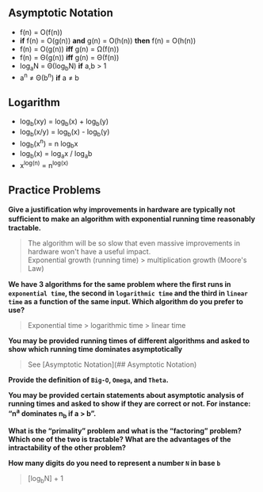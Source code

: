 ## Asymptotic Notation

* f(n) = O(f(n))
* __if__ f(n) = O(g(n)) __and__ g(n) = O(h(n)) __then__ f(n) = O(h(n)) 
* f(n) = O(g(n)) __iff__ g(n) = &Omega;(f(n))
* f(n) = &Theta;(g(n)) __iff__ g(n) = &Theta;(f(n))
* log<sub>a</sub>N = &Theta;(log<sub>b</sub>N) __if__ a,b > 1
* a<sup>n</sup> &#8800; &Theta;(b<sup>n</sup>) __if__ a &#8800; b

## Logarithm

* log<sub>b</sub>(xy) = log<sub>b</sub>(x) + log<sub>b</sub>(y)
* log<sub>b</sub>(x/y) = log<sub>b</sub>(x) - log<sub>b</sub>(y)
* log<sub>b</sub>(x<sup>n</sup>) = n log<sub>b</sub>x
* log<sub>b</sub>(x) = log<sub>a</sub>x / log<sub>a</sub>b
* x<sup>log(n)</sup> = n<sup>log(x)</sup>

## Practice Problems

__Give a justiﬁcation why improvements in hardware are typically not sufﬁcient to make an algorithm with exponential running time reasonably tractable.__  
> The algorithm will be so slow that even massive improvements in hardware won't have a useful impact.  
> Exponential growth (running time) > multiplication growth (Moore's Law)

__We have 3 algorithms for the same problem where the ﬁrst runs in `exponential time`, the second in `logarithmic time` and the third in `linear time` as a function of the same input. Which algorithm do you prefer to use?__  
> Exponential time &gt; logarithmic time &gt; linear time

__You may be provided running times of different algorithms and asked to show which running time dominates asymptotically__  
> See [Asymptotic Notation](## Asymptotic Notation)

__Provide the definition of `Big-O`, `Omega`, and `Theta`.__  
> 

__You may be provided certain statements about asymptotic analysis of running times and asked to show if they are correct or not. For instance: “n<sup>a</sup> dominates n<sub>b</sub> if a > b”.__  
> 

__What is the “primality” problem and what is the “factoring” problem? Which one of the two is tractable? What are the advantages of the intractability of the other problem?__  
> 

__How many digits do you need to represent a number `N` in base `b`__  
> [log<sub>b</sub>N] + 1

